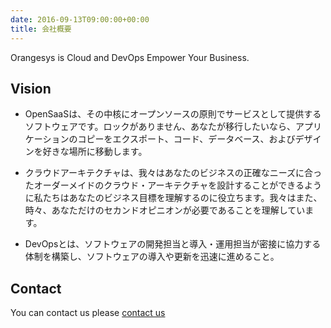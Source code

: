 ```yaml
---
date: 2016-09-13T09:00:00+00:00
title: 会社概要
---
```

Orangesys is Cloud and DevOps Empower Your Business.

## Vision
- OpenSaaSは、その中核にオープンソースの原則でサービスとして提供するソフトウェアです。ロックがありません、あなたが移行したいなら、アプリケーションのコピーをエクスポート、コード、データベース、およびデザインを好きな場所に移動します。

- クラウドアーキテクチャは、我々はあなたのビジネスの正確なニーズに合ったオーダーメイドのクラウド・アーキテクチャを設計することができるように私たちはあなたのビジネス目標を理解するのに役立ちます。我々はまた、時々、あなただけのセカンドオピニオンが必要であることを理解しています。

- DevOpsとは、ソフトウェアの開発担当と導入・運用担当が密接に協力する体制を構築し、ソフトウェアの導入や更新を迅速に進めること。

## Contact
You can contact us please [contact us](mailto:hello@orangesys.io)
